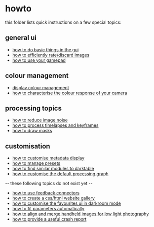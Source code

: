 # howto

this folder lists quick instructions on a few special topics:

## general ui

* [how to do basic things in the gui](./gui-basics/readme.md)
* [how to efficiently rate/discard images](./lt-workflow/readme.md)
* [how to use your gamepad](./gamepad/readme.md)

## colour management

* [display colour management](./colour-display/readme.md)
* [how to characterise the colour response of your camera](./colour-input/readme.md)

## processing topics

* [how to reduce image noise](./noise-profiling/readme.md)
* [how to process timelapses and keyframes](./timelapse/readme.md)
* [how to draw masks](./draw-masks/readme.md)

## customisation

* [how to customise metadata display](./metadata/readme.md)
* [how to manage presets](./presets/readme.md)
* [how to find similar modules to darktable](./dt/readme.md)
* [how to customise the default processing graph](./defgraph/readme.md)


-- these following topics do not exist yet --

* [how to use feedback connectors](./feedback/readme.md)
* [how to create a css/html website gallery](./gallery/readme.md)
* [how to customise the favourites ui in darkroom mode](./favs/readme.md)
* [how to fit parameters automatically](./fit/readme.md)
* [how to align and merge handheld images for low light photography](./align/readme.md)
* [how to provide a useful crash report](./crash/readme.md)
